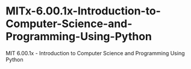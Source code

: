 # MITx-6.00.1x-Introduction-to-Computer-Science-and-Programming-Using-Python
MIT 6.00.1x - Introduction to Computer Science and Programming Using Python
